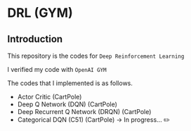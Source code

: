 # DRL (GYM)

## Introduction
This repository is the codes for `Deep Reinforcement Learning`

I verified my code with `OpenAI GYM`

The codes that I implemented is as follows.

- Actor Critic (CartPole)
- Deep Q Network (DQN) (CartPole)
- Deep Recurrent Q Network (DRQN) (CartPole)
- Categorical DQN (C51) (CartPole) -> In progress... :pencil2: